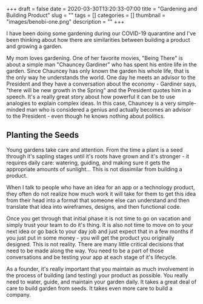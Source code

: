 +++ 
draft = false
date = 2020-03-30T13:20:33-07:00
title = "Gardening and Building Product"
slug = "" 
tags = []
categories = []
thumbnail = "images/benobi-one.png"
description = ""
+++

I have been doing some gardening during our COVID-19 quarantine and I've been thinking about how there are similarities between building a product and growing a garden.

My mom loves gardening. One of her favorite movies, "Being There" is about a simple man "Chauncey Gardiner" who has spent his entire life in the garden. Since Chauncey has only known the garden his whole life, that is the only way he understands the world. One day he meets an advisor to the President and they have a conversation about the economy - Gardiner says, "there will be new growth in the Spring" and the President quotes him in a speech. It's a really great story about how powerful it can be to use analogies to explain complex ideas. In this case, Chauncey is a very simple-minded man who is considered a genius and actually becomes an advisor to the President - even though he knows nothing about politics. 

## Planting the Seeds

Young gardens take care and attention. From the time a plant is a seed through it's sapling stages until it's roots have grown and it's stronger - it requires daily care: watering, guiding, and making sure it gets the appropriate amounts of sunlight... This is not dissimilar from building a product. 

When I talk to people who have an idea for an app or a technology product, they often do not realize how much work it will take for them to get this idea from their head into a format that someone else can understand and then translate that idea into wireframes, designs, and then functional code. 

Once you get through that initial phase it is not time to go on vacation and simply trust your team to do it's thing. It is also not time to move on to your next idea or go back to your day job and just expect that in a few months if you just put in some money - you will get the product you originally designed. This is not reality. There are many little critical decisions that need to be made along the way. You need to be a part of those conversations and be testing your app at each stage of it's lifecycle. 

 As a founder, it's really important that you maintain as much involvement in the process of building (and testing) your product as possible. You really need to water, guide, and maintain your garden daily. It takes a great deal of care to build  garden from seeds. It takes even more care to build a company.
